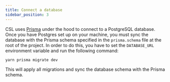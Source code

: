 ```yaml
---
title: Connect a database
sidebar_position: 3
---
```

CSL uses [Prisma](https://prisma.io) under the hood to connect to a PostgreSQL database. Once you have Postgres set up on your machine, you must sync the database with the Prisma schema specified in the `prisma.schema` file at the root of the project. In order to do this, you have to set the `DATABASE_URL` environment variable and run the following command:

```
yarn prisma migrate dev
```

This will apply all migrations and sync the database schema with the Prisma schema.
